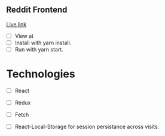 ## Reddit Frontend

[Live link][Live]

- [ ] View at
- [ ] Install with yarn install.
- [ ] Run with yarn start.

# Technologies
- [ ] React
- [ ] Redux
- [ ] Fetch
- [ ] React-Local-Storage for session persistance across visits.


[Live]: https://wonderworkshop.grahampaye.com/#/